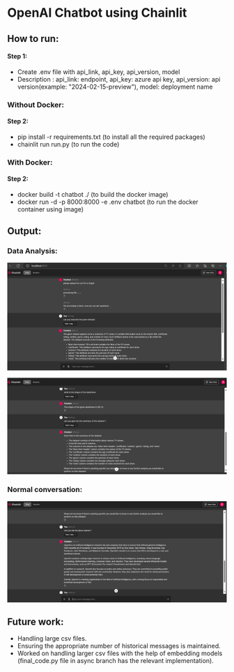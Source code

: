 # OpenAI Chatbot using Chainlit

## How to run:

#### Step 1: 
* Create .env file with api_link, api_key, api_version, model
* Description : api_link: endpoint, api_key: azure api key, api_version: api version(example: "2024-02-15-preview"), model: deployment name
### Without Docker:
#### Step 2: 
* pip install -r requirements.txt (to install all the required packages)
* chainlit run run.py (to run the code)

### With Docker:
#### Step 2:
* docker build -t chatbot ./  (to build the docker image)
* docker run -d -p 8000:8000 -e .env chatbot (to run the docker container using image)

## Output:
### Data Analysis:
![alt text](image.png)

![alt text](image-1.png)

### Normal conversation:
![alt text](image-2.png)

## Future work:
* Handling large csv files.
* Ensuring the appropriate number of historical messages is maintained.
* Worked on handling larger csv files with the help of embedding models (final_code.py file in async branch has the relevant implementation).

